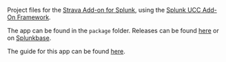 Project files for the [Strava Add-on for Splunk](https://splunkbase.splunk.com/app/4755/), using the [Splunk UCC Add-On Framework](https://github.com/splunk/addonfactory-ucc-generator).

The app can be found in the `package` folder. Releases can be found [here](https://github.com/bakermat/TA-strava-for-splunk/releases) or on [Splunkbase](https://splunkbase.splunk.com/app/4755/).

The guide for this app can be found [here](https://bakermat.github.io/TA-strava-for-splunk/).
